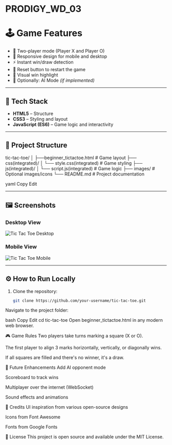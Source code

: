 # PRODIGY_WD_03
# 🕹️ Game Features

- 🎯 Two-player mode (Player X and Player O)
- 📱 Responsive design for mobile and desktop
- ⚡ Instant win/draw detection
- 🔁 Reset button to restart the game
- 🎨 Visual win highlight
- 🧠 Optionally: AI Mode *(if implemented)*

---

## 🧰 Tech Stack

- **HTML5** – Structure
- **CSS3** – Styling and layout
- **JavaScript (ES6)** – Game logic and interactivity

---

## 📁 Project Structure

tic-tac-toe/
│
├──beginner_tictactoe.html # Game layout
├── css(integrated)/
│ └── style.css(integrated) # Game styling
├── js(integrated)/
│ └── script.js(integrated) # Game logic
├── images/ # Optional images/icons
└── README.md # Project documentation

yaml
Copy
Edit

---

## 🖼️ Screenshots

### Desktop View
![Tic Tac Toe Desktop](screenshots/desktop.png)

### Mobile View
![Tic Tac Toe Mobile](screenshots/mobile.png)

---

## ⚙️ How to Run Locally

1. Clone the repository:
   ```bash
   git clone https://github.com/your-username/tic-tac-toe.git
Navigate to the project folder:

bash
Copy
Edit
cd tic-tac-toe
Open beginner_tictactoe.html in any modern web browser.

🎮 Game Rules
Two players take turns marking a square (X or O).

The first player to align 3 marks horizontally, vertically, or diagonally wins.

If all squares are filled and there's no winner, it's a draw.

🚀 Future Enhancements
 Add AI opponent mode

 Scoreboard to track wins

 Multiplayer over the internet (WebSocket)

 Sound effects and animations

🙏 Credits
UI inspiration from various open-source designs

Icons from Font Awesome

Fonts from Google Fonts

📄 License
This project is open source and available under the MIT License.

